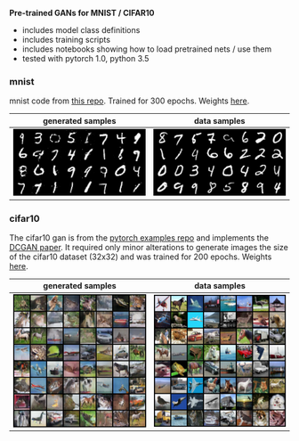 **Pre-trained GANs for MNIST / CIFAR10**

- includes model class definitions
- includes training scripts
- includes notebooks showing how to load pretrained nets / use them
- tested with pytorch 1.0, python 3.5

### mnist

mnist code from [this repo](https://github.com/BeierZhu/GAN-MNIST-Pytorch/blob/master/main.py). Trained for 300 epochs. Weights [here](mnist/weights).



| generated samples | data samples |
| ----------------- | ------------ |
| ![fake_images-300](mnist/samples/fake_images-300.png) | ![real_images](mnist/samples/real_images.png) |



### cifar10

The cifar10 gan is from the [pytorch examples repo](https://github.com/pytorch/examples/tree/master/dcgan) and implements the [DCGAN paper](http://arxiv.org/abs/1511.06434). It required only minor alterations to generate images the size of the cifar10 dataset (32x32) and was trained for 200 epochs. Weights [here](cifar10/weights).

| generated samples                                            | data samples                                     |
| ------------------------------------------------------------ | ------------------------------------------------ |
| ![fake_images-300](cifar10/samples/fake_samples_epoch_199.png) | ![real_images](cifar10/samples/real_samples.png) |
